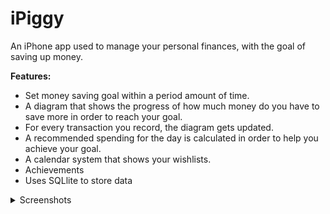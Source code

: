 # iPiggy

An iPhone app used to manage your personal finances, with the goal of saving up money.

<b>Features:</b>
- Set money saving goal within a period amount of time.
- A diagram that shows the progress of how much money do you have to save more in order to reach your goal.
- For every transaction you record, the diagram gets updated.
- A recommended spending for the day is calculated in order to help you achieve your goal.
- A calendar system that shows your wishlists.
- Achievements
- Uses SQLlite to store data

<details>
    <summary>Screenshots</summary>
    <img src="./screenshots/main menu.png" width="180">
    &nbsp
    <img src="./screenshots/transaction.png" width="180">
    &nbsp
    <img src="./screenshots/history.png" width="180">
    &nbsp
    <img src="./screenshots/notification.png" width="180">
    &nbsp
    <img src="./screenshots/wishlist.png" width="180">
    &nbsp
    <img src="./screenshots/wishlist add.png" width="180">
    &nbsp
    <img src="./screenshots/calendar month.png" width="180">
    &nbsp
    <img src="./screenshots/calendar year.png" width="180">
</details>
